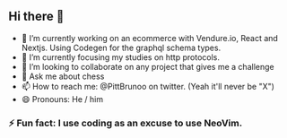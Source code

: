 ## Hi there 👋

- 🔭 I’m currently working on an ecommerce with Vendure.io, React and Nextjs. Using Codegen for the graphql schema types.
- 🌱 I’m currently focusing my studies on http protocols.
- 👯 I’m looking to collaborate on any project that gives me a challenge
- 💬 Ask me about chess
- 📫 How to reach me: @PittBrunoo on twitter. (Yeah it'll never be "X")
- 😄 Pronouns: He / him

### ⚡ Fun fact: I use coding as an excuse to use NeoVim.
